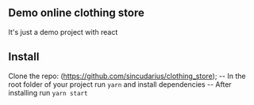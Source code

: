 
## Demo online clothing store
It's just a demo project with react 

## Install
Clone the repo: (https://github.com/sincudarius/clothing_store);
-- In the root folder of your project run `yarn` and install dependencies 
-- After installing run `yarn start`

